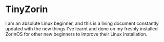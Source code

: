 # TinyZorin
I am an absolute Linux beginner, and this is a living document constantly updated with the new things I've learnt and done on my freshly installed ZorinOS for other new beginners to improve their Linux Installation.
